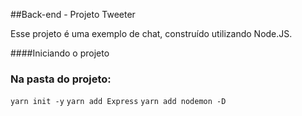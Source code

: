 ##Back-end - Projeto Tweeter 

Esse projeto é uma exemplo de chat, construído utilizando Node.JS.

####Iniciando o projeto

### Na pasta do projeto:

  `yarn init -y`
  `yarn add Express`
  `yarn add nodemon -D`
